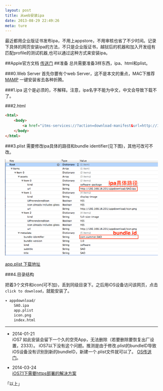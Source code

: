 ```yaml
---
layout: post
title: 从web安装ipa
date: 2013-08-29 22:49:26
meta: ture
---
```

最近都用企业版证书发布ipa，不用上appstore，不用审核也省了不少时间。记录下具体的网页安装ipa的方法，不只是企业版证书，越狱后的机器和加入开发组有匹配profile的测试机器,也可以通过这种方式来安装ipa。
  

##Apple官方文档
[传送门](http://help.apple.com/iosdeployment-apps/mac/1.1/#app43ad871e)
##准备
总共需要准备3样东西，ipa、html和plist。

###0.Web Server
首先你要有个web Server，这不是本文的重点，MAC下推荐[MAMP](https://www.mamp.info/en/) 一键安装省去各种折腾。

###1.ipa
这个是必须的，不解释。注意，ipa名字不能为中文，中文会导致下载不了。

###2.html
   
```html   
<html>
	<body>
		<a href="itms-services://?action=download-manifest&url=http://192.168.16.201/appdownload/app.plist">click to download </a>
	</body>
</html>
```   
   
###3.plist
需要修改ipa具体的路径和bundle identifier(见下图)，其他可改可不改。  

![](/images/blog-images/2013-08-29/ipaWebDownloadPlist.png)  
	   
[app.plist 下载地址](http://pan.baidu.com/share/link?shareid=698052472&uk=2885859734)

###4.目录结构

把着3个文件和icon(可不加)，丢到同级目录下。之后用iOS设备访问该网页，点击`click to download`，就能安装了。

```
▾ appdownload/                                                                  
    SAO.ipa
    app.plist
    icon.png
    index.html
```

---
* 2014-01-21  
iOS7 如此安装会留下一个久的空壳App，无法删除（若要删除要恢复出厂设置，2333）。 iOS7以下没有这个问题。推测是由于修改.plist的bundleID导致iOS设备没有识别到新的bundleID，新建一个.plist文件就可以了。
[OS传送门](http://stackoverflow.com/questions/19423742/installing-in-house-apps-stuck-looping-on-ios-7)。

* 2014-03-24  
[iOS7.1下需要https部署的解决方案](http://beyondvincent.com/blog/2014/03/17/five-tips-for-using-self-signed-ssl-certificates-with-ios/)
  

「以上」
